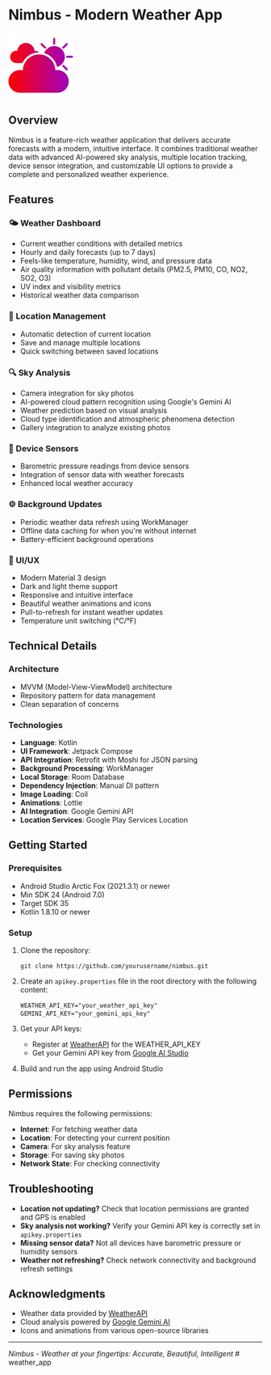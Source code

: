 # Nimbus - Modern Weather App

![Nimbus Logo](assets/cloud_15593838.webp)

## Overview

Nimbus is a feature-rich weather application that delivers accurate forecasts with a modern, intuitive interface. It combines traditional weather data with advanced AI-powered sky analysis, multiple location tracking, device sensor integration, and customizable UI options to provide a complete and personalized weather experience.

## Features

### 🌤️ Weather Dashboard
- Current weather conditions with detailed metrics
- Hourly and daily forecasts (up to 7 days)
- Feels-like temperature, humidity, wind, and pressure data
- Air quality information with pollutant details (PM2.5, PM10, CO, NO2, SO2, O3)
- UV index and visibility metrics
- Historical weather data comparison

### 📍 Location Management
- Automatic detection of current location
- Save and manage multiple locations
- Quick switching between saved locations

### 🔍 Sky Analysis
- Camera integration for sky photos
- AI-powered cloud pattern recognition using Google's Gemini AI
- Weather prediction based on visual analysis
- Cloud type identification and atmospheric phenomena detection
- Gallery integration to analyze existing photos

### 📱 Device Sensors
- Barometric pressure readings from device sensors
- Integration of sensor data with weather forecasts
- Enhanced local weather accuracy

### ⚙️ Background Updates
- Periodic weather data refresh using WorkManager
- Offline data caching for when you're without internet
- Battery-efficient background operations

### 🎨 UI/UX
- Modern Material 3 design
- Dark and light theme support
- Responsive and intuitive interface
- Beautiful weather animations and icons
- Pull-to-refresh for instant weather updates
- Temperature unit switching (°C/°F)

## Technical Details

### Architecture
- MVVM (Model-View-ViewModel) architecture
- Repository pattern for data management
- Clean separation of concerns

### Technologies
- **Language**: Kotlin
- **UI Framework**: Jetpack Compose
- **API Integration**: Retrofit with Moshi for JSON parsing
- **Background Processing**: WorkManager
- **Local Storage**: Room Database
- **Dependency Injection**: Manual DI pattern
- **Image Loading**: Coil
- **Animations**: Lottie
- **AI Integration**: Google Gemini API
- **Location Services**: Google Play Services Location

## Getting Started

### Prerequisites
- Android Studio Arctic Fox (2021.3.1) or newer
- Min SDK 24 (Android 7.0)
- Target SDK 35
- Kotlin 1.8.10 or newer

### Setup
1. Clone the repository:
   ```
   git clone https://github.com/yourusername/nimbus.git
   ```

2. Create an `apikey.properties` file in the root directory with the following content:
   ```
   WEATHER_API_KEY="your_weather_api_key"
   GEMINI_API_KEY="your_gemini_api_key"
   ```

3. Get your API keys:
   - Register at [WeatherAPI](https://www.weatherapi.com/) for the WEATHER_API_KEY
   - Get your Gemini API key from [Google AI Studio](https://ai.google.dev/)

4. Build and run the app using Android Studio

## Permissions

Nimbus requires the following permissions:
- **Internet**: For fetching weather data
- **Location**: For detecting your current position
- **Camera**: For sky analysis feature
- **Storage**: For saving sky photos
- **Network State**: For checking connectivity

## Troubleshooting

- **Location not updating?** Check that location permissions are granted and GPS is enabled
- **Sky analysis not working?** Verify your Gemini API key is correctly set in `apikey.properties`
- **Missing sensor data?** Not all devices have barometric pressure or humidity sensors
- **Weather not refreshing?** Check network connectivity and background refresh settings

## Acknowledgments

- Weather data provided by [WeatherAPI](https://www.weatherapi.com/)
- Cloud analysis powered by [Google Gemini AI](https://ai.google.dev/)
- Icons and animations from various open-source libraries

---

*Nimbus - Weather at your fingertips: Accurate, Beautiful, Intelligent*
#   w e a t h e r _ a p p 
 
 